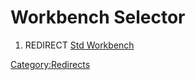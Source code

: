 # Workbench Selector
1.  REDIRECT [Std Workbench](Std_Workbench.md)



[Category:Redirects](Category:Redirects.md)
